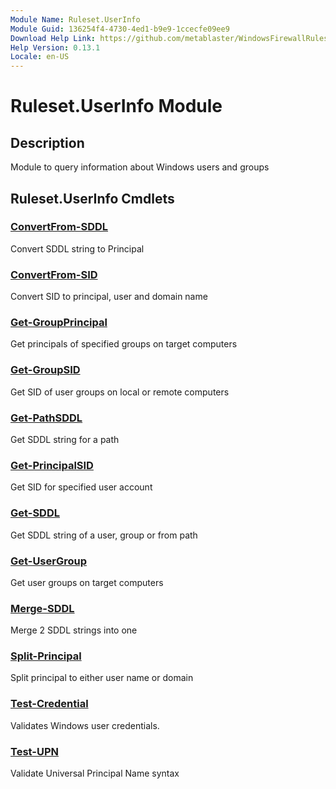 ```yaml
---
Module Name: Ruleset.UserInfo
Module Guid: 136254f4-4730-4ed1-b9e9-1ccecfe09ee9
Download Help Link: https://github.com/metablaster/WindowsFirewallRuleset/tree/master/Config/HelpContent/0.13.1
Help Version: 0.13.1
Locale: en-US
---
```


# Ruleset.UserInfo Module

## Description

Module to query information about Windows users and groups

## Ruleset.UserInfo Cmdlets

### [ConvertFrom-SDDL](ConvertFrom-SDDL.md)

Convert SDDL string to Principal

### [ConvertFrom-SID](ConvertFrom-SID.md)

Convert SID to principal, user and domain name

### [Get-GroupPrincipal](Get-GroupPrincipal.md)

Get principals of specified groups on target computers

### [Get-GroupSID](Get-GroupSID.md)

Get SID of user groups on local or remote computers

### [Get-PathSDDL](Get-PathSDDL.md)

Get SDDL string for a path

### [Get-PrincipalSID](Get-PrincipalSID.md)

Get SID for specified user account

### [Get-SDDL](Get-SDDL.md)

Get SDDL string of a user, group or from path

### [Get-UserGroup](Get-UserGroup.md)

Get user groups on target computers

### [Merge-SDDL](Merge-SDDL.md)

Merge 2 SDDL strings into one

### [Split-Principal](Split-Principal.md)

Split principal to either user name or domain

### [Test-Credential](Test-Credential.md)

Validates Windows user credentials.

### [Test-UPN](Test-UPN.md)

Validate Universal Principal Name syntax
